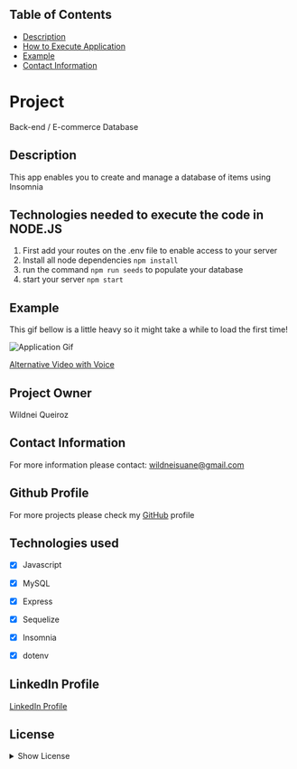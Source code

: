 

## Table of Contents

* [Description](#description)
* [How to Execute Application](#How-to-execute-application)
* [Example](#example)
* [Contact Information](#Contact-information)

# Project

Back-end / E-commerce Database

## Description

This app enables you to create and manage a database of items using Insomnia


## Technologies needed to execute the code in NODE.JS

1. First add your routes on the .env file to enable access to your server
2. Install all node dependencies ``` npm install ```
3. run the command ``` npm run seeds ``` to populate your database
4. start your server ``` npm start ```

## Example

This gif bellow is a little heavy so it might take a while to load the first time!

![Application Gif](https://ik.imagekit.io/devdojo/readme_gif/backendecommerce_cYHvgtFnT.gif)

[Alternative Video with Voice](https://drive.google.com/file/d/1VqpVitwrVxlSzq4hdOkMNu6pPWmepwJD/view?usp=sharing)

## Project Owner

Wildnei Queiroz

## Contact Information

For more information please contact: wildneisuane@gmail.com

## Github Profile

For more projects please check my [GitHub](https://github.com/https://github.com/wildnei) profile

## Technologies used

- [x] Javascript
- [x] MySQL
- [x] Express
- [x] Sequelize
- [x] Insomnia
- [x] dotenv


## LinkedIn Profile

[LinkedIn Profile](https://linkedin.com/in/wildneisuane)

## License

<details>
            <summary>
                <a>Show License</a>
            </summary>
Permission is hereby granted, free of charge, to any person obtaining a copy of this software and associated documentation files (the "Software"), to deal in the Software without restriction, including without limitation the rights to use, copy, modify, merge, publish, distribute, sublicense, and/or sell copies of the Software, and to permit persons to whom the Software is furnished to do so, subject to the following conditions:
The above copyright notice and this permission notice shall be included in all copies or substantial portions of the Software.
    
THE SOFTWARE IS PROVIDED "AS IS", WITHOUT WARRANTY OF ANY KIND, EXPRESS OR IMPLIED, INCLUDING BUT NOT LIMITED TO THE WARRANTIES OF MERCHANTABILITY, FITNESS FOR A PARTICULAR PURPOSE AND NONINFRINGEMENT.IN NO EVENT SHALL THE AUTHORS OR COPYRIGHT HOLDERS BE LIABLE FOR ANY CLAIM, DAMAGES OR OTHER LIABILITY, WHETHER IN AN ACTION OF CONTRACT, TORT OR OTHERWISE, ARISING FROM, OUT OF OR IN CONNECTION WITH THE SOFTWARE OR THE USE OR OTHER DEALINGS IN THE SOFTWARE.
    </details>



    
